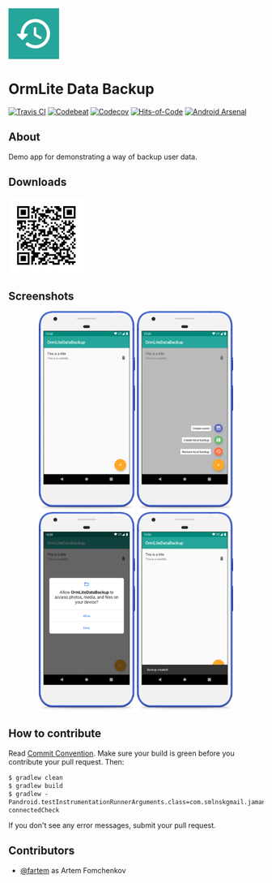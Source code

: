 <img src="media/logo/ic_app.png" height="100px" />

OrmLite Data Backup
=============

[![Travis CI](https://travis-ci.org/fartem/ormlite-data-backup.svg?branch=master)](https://travis-ci.org/fartem/ormlite-data-backup)
[![Codebeat](https://codebeat.co/badges/bbe23f46-26d5-46c3-907e-bd24033993d6)](https://codebeat.co/projects/github-com-fartem-ormlite-data-backup-master)
[![Codecov](https://codecov.io/gh/fartem/ormlite-data-backup/branch/master/graph/badge.svg)](https://codecov.io/gh/fartem/ormlite-data-backup)
[![Hits-of-Code](https://hitsofcode.com/github/fartem/ormlite-data-backup)](https://hitsofcode.com/view/github/fartem/ormlite-data-backup)
[![Android Arsenal](https://img.shields.io/badge/Android%20Arsenal-OrmLite%20Data%20backup-brightgreen.svg?style=flat)](https://android-arsenal.com/details/3/7940)

About
-------------

Demo app for demonstrating a way of backup user data.

Downloads
-------------

<img src="media/qrcodes/github_download.png" height="150px" />

Screenshots
-------------

<p align="center">
  <img src="media/screenshots/screenshot_01.png" width="190" />
  <img src="media/screenshots/screenshot_02.png" width="190" />
  <img src="media/screenshots/screenshot_03.png" width="190" />
  <img src="media/screenshots/screenshot_04.png" width="190" />
</p>

How to contribute
-------------

Read [Commit Convention](https://github.com/fartem/repository-rules/blob/master/commit-convention/COMMIT_CONVENTION.md). Make sure your build is green before you contribute your pull request. Then:

```shell
$ gradlew clean
$ gradlew build
$ gradlew -Pandroid.testInstrumentationRunnerArguments.class=com.smlnskgmail.jaman.ormlitedatabackup.AndroidTestSuite connectedCheck
```

If you don't see any error messages, submit your pull request.

Contributors
-------------

* [@fartem](https://github.com/fartem) as Artem Fomchenkov
